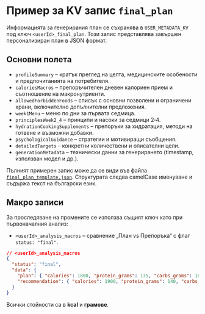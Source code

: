 # Пример за KV запис `final_plan`

Информацията за генерирания план се съхранява в `USER_METADATA_KV` под ключ `<userId>_final_plan`. Този запис представлява завършен персонализиран план в JSON формат.

## Основни полета

- `profileSummary` – кратък преглед на целта, медицинските особености и предпочитанията на потребителя.
- `caloriesMacros` – препоръчителен дневен калориен прием и съотношение на макронутриенти.
- `allowedForbiddenFoods` – списък с основни позволени и ограничени храни, включително допълнителни предложения.
- `week1Menu` – меню по дни за първата седмица.
- `principlesWeek2_4` – принципи и насоки за седмици 2‑4.
- `hydrationCookingSupplements` – препоръки за хидратация, методи на готвене и възможни добавки.
- `psychologicalGuidance` – стратегии и мотивиращи съобщения.
- `detailedTargets` – конкретни количествени и описателни цели.
- `generationMetadata` – технически данни за генерирането (timestamp, използван модел и др.).

Пълният примерен запис може да се види във файла [`final_plan_template.json`](final_plan_template.json). Структурата следва camelCase именуване и съдържа текст на български език.

## Макро записи

За проследяване на промените се използва същият ключ като при първоначалния анализ:

- `<userId>_analysis_macros` – сравнение „План vs Препоръка“ с флаг `status: "final"`.

```json
// <userId>_analysis_macros
{
  "status": "final",
  "data": {
    "plan": { "calories": 1800, "protein_grams": 135, "carbs_grams": 180, "fat_grams": 60 },
    "recommendation": { "calories": 1900, "protein_grams": 140, "carbs_grams": 190, "fat_grams": 65 }
  }
}
```

Всички стойности са в **kcal** и **грамове**.
